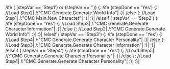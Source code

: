 /ife ( (stepVar == 'Step1') or (stepVar == '')) {:
	/ife (stepDone == 'Yes') {:
		//Load Step2|
		/:"CMC Generate.Generate World Info"|
	:}|
	/else {:
		//Load Step1|
		/:"CMC Main.New Character"|
	:}|
:}|
/elseif ( stepVar == 'Step2') {:
	/ife (stepDone == 'Yes') {:
		//Load Step3|
		/:"CMC Generate.Generate Character Information"|
	:}|
	/else {:
		//Load Step2|
		/:"CMC Generate.Generate World Info"|
	:}|
:}|
/elseif ( stepVar == 'Step3') {:
	/ife (stepDone == 'Yes') {:
		//Load Step4|
		/:"CMC Generate.Generate Character Personality"|
	:}|
	/else {:
		//Load Step3|
		/:"CMC Generate.Generate Character Information"|
	:}|
:}|
/elseif ( stepVar == 'Step4') {:
	/ife (stepDone == 'Yes') {:
		//Load Step5|
		//:"CMC Generate.Generate Character Personality"|
	:}|
	/else {:
		//Load Step4|
		/:"CMC Generate.Generate Character Personality"|
	:}|
:}|
